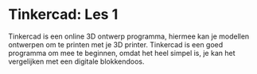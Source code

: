 # Tinkercad: Les 1
Tinkercad is een online 3D ontwerp programma, hiermee kan je modellen ontwerpen om te printen met je 3D printer.
Tinkercad is een goed programma om mee te beginnen, omdat het heel simpel is, je kan het vergelijken met een digitale blokkendoos.
